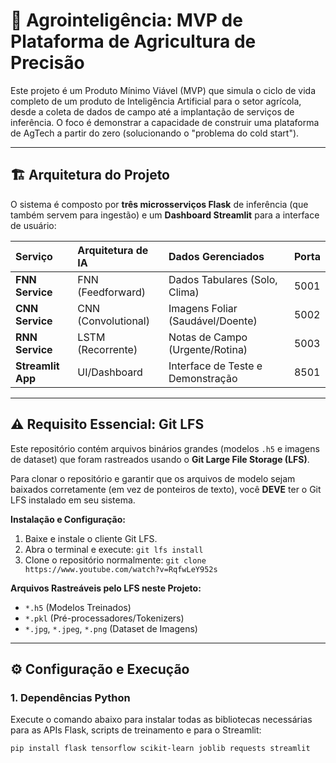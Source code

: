 # 🚜 Agrointeligência: MVP de Plataforma de Agricultura de Precisão

Este projeto é um Produto Mínimo Viável (MVP) que simula o ciclo de vida completo de um produto de Inteligência Artificial para o setor agrícola, desde a coleta de dados de campo até a implantação de serviços de inferência. O foco é demonstrar a capacidade de construir uma plataforma de AgTech a partir do zero (solucionando o "problema do cold start").

---

## 🏗️ Arquitetura do Projeto

O sistema é composto por **três microsserviços Flask** de inferência (que também servem para ingestão) e um **Dashboard Streamlit** para a interface de usuário:

| Serviço | Arquitetura de IA | Dados Gerenciados | Porta |
| :--- | :--- | :--- | :--- |
| **FNN Service** | FNN (Feedforward) | Dados Tabulares (Solo, Clima) | 5001 |
| **CNN Service** | CNN (Convolutional) | Imagens Foliar (Saudável/Doente) | 5002 |
| **RNN Service** | LSTM (Recorrente) | Notas de Campo (Urgente/Rotina) | 5003 |
| **Streamlit App** | UI/Dashboard | Interface de Teste e Demonstração | 8501 |

---

## ⚠️ Requisito Essencial: Git LFS

Este repositório contém arquivos binários grandes (modelos `.h5` e imagens de dataset) que foram rastreados usando o **Git Large File Storage (LFS)**.

Para clonar o repositório e garantir que os arquivos de modelo sejam baixados corretamente (em vez de ponteiros de texto), você **DEVE** ter o Git LFS instalado em seu sistema.

**Instalação e Configuração:**

1.  Baixe e instale o cliente Git LFS.
2.  Abra o terminal e execute: `git lfs install`
3.  Clone o repositório normalmente: `git clone https://www.youtube.com/watch?v=RqfwLeY952s`

**Arquivos Rastreáveis pelo LFS neste Projeto:**
* `*.h5` (Modelos Treinados)
* `*.pkl` (Pré-processadores/Tokenizers)
* `*.jpg`, `*.jpeg`, `*.png` (Dataset de Imagens)

---

## ⚙️ Configuração e Execução

### 1. Dependências Python

Execute o comando abaixo para instalar todas as bibliotecas necessárias para as APIs Flask, scripts de treinamento e para o Streamlit:

```bash
pip install flask tensorflow scikit-learn joblib requests streamlit
